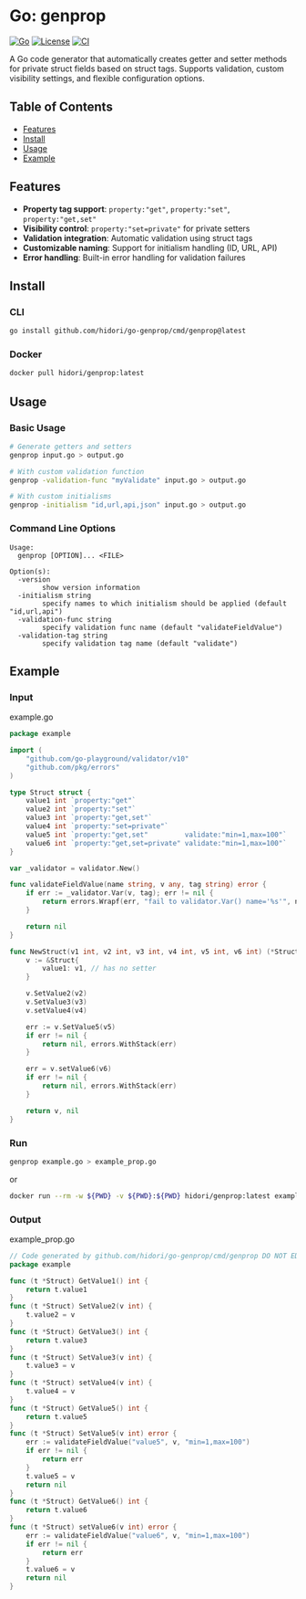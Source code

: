 # Go: genprop

[![Go](https://img.shields.io/badge/Go-1.21+-blue.svg)](https://golang.org)
[![License](https://img.shields.io/badge/License-MIT-green.svg)](LICENSE)
[![CI](https://github.com/hidori/go-genprop/workflows/CI/badge.svg?branch=main)](https://github.com/hidori/go-genprop/actions)

A Go code generator that automatically creates getter and setter methods for private struct fields based on struct tags. Supports validation, custom visibility settings, and flexible configuration options.

## Table of Contents

- [Features](#features)
- [Install](#install)
- [Usage](#usage)
- [Example](#example)

## Features

- **Property tag support**: `property:"get"`, `property:"set"`, `property:"get,set"`
- **Visibility control**: `property:"set=private"` for private setters
- **Validation integration**: Automatic validation using struct tags
- **Customizable naming**: Support for initialism handling (ID, URL, API)
- **Error handling**: Built-in error handling for validation failures

## Install

### CLI

```bash
go install github.com/hidori/go-genprop/cmd/genprop@latest
```

### Docker

```bash
docker pull hidori/genprop:latest
```

## Usage

### Basic Usage

```bash
# Generate getters and setters
genprop input.go > output.go

# With custom validation function
genprop -validation-func "myValidate" input.go > output.go

# With custom initialisms
genprop -initialism "id,url,api,json" input.go > output.go
```

### Command Line Options

```text
Usage:
  genprop [OPTION]... <FILE>

Option(s):
  -version
        show version information
  -initialism string
        specify names to which initialism should be applied (default "id,url,api")
  -validation-func string
        specify validation func name (default "validateFieldValue")
  -validation-tag string
        specify validation tag name (default "validate")
```

## Example

### Input

example.go

```go
package example

import (
    "github.com/go-playground/validator/v10"
    "github.com/pkg/errors"
)

type Struct struct {
    value1 int `property:"get"`
    value2 int `property:"set"`
    value3 int `property:"get,set"`
    value4 int `property:"set=private"`
    value5 int `property:"get,set"         validate:"min=1,max=100"`
    value6 int `property:"get,set=private" validate:"min=1,max=100"`
}

var _validator = validator.New()

func validateFieldValue(name string, v any, tag string) error {
    if err := _validator.Var(v, tag); err != nil {
        return errors.Wrapf(err, "fail to validator.Var() name='%s'", name)
    }

    return nil
}

func NewStruct(v1 int, v2 int, v3 int, v4 int, v5 int, v6 int) (*Struct, error) {
    v := &Struct{
        value1: v1, // has no setter
    }

    v.SetValue2(v2)
    v.SetValue3(v3)
    v.setValue4(v4)

    err := v.SetValue5(v5)
    if err != nil {
        return nil, errors.WithStack(err)
    }

    err = v.setValue6(v6)
    if err != nil {
        return nil, errors.WithStack(err)
    }

    return v, nil
}
```

### Run

```bash
genprop example.go > example_prop.go
```

or

```bash
docker run --rm -w ${PWD} -v ${PWD}:${PWD} hidori/genprop:latest example.go > example_prop.go
```

### Output

example_prop.go

```go
// Code generated by github.com/hidori/go-genprop/cmd/genprop DO NOT EDIT.
package example

func (t *Struct) GetValue1() int {
    return t.value1
}
func (t *Struct) SetValue2(v int) {
    t.value2 = v
}
func (t *Struct) GetValue3() int {
    return t.value3
}
func (t *Struct) SetValue3(v int) {
    t.value3 = v
}
func (t *Struct) setValue4(v int) {
    t.value4 = v
}
func (t *Struct) GetValue5() int {
    return t.value5
}
func (t *Struct) SetValue5(v int) error {
    err := validateFieldValue("value5", v, "min=1,max=100")
    if err != nil {
        return err
    }
    t.value5 = v
    return nil
}
func (t *Struct) GetValue6() int {
    return t.value6
}
func (t *Struct) setValue6(v int) error {
    err := validateFieldValue("value6", v, "min=1,max=100")
    if err != nil {
        return err
    }
    t.value6 = v
    return nil
}
```
